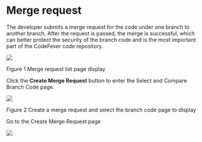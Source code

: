 # Merge request

The developer submits a merge request for the code under one branch to another branch. After the request is passed, the merge is successful, which can better protect the security of the branch code and is the most important part of the CodeFever code repository.

![](/doc/cn/manual/assets/1ff91081f273e7cfa8032f4a15104856.png)

Figure 1 Merge request list page display

Click the **Create Merge Request** button to enter the Select and Compare Branch Code page.

![](/doc/cn/manual/assets/e5bad99d9463c75b8fd7c691916bdc4e.png)

Figure 2 Create a merge request and select the branch code page to display

Go to the Create Merge Request page

![](/doc/cn/manual/assets/884b38da92fe3ec82e390bfee4f49e8a.png)
